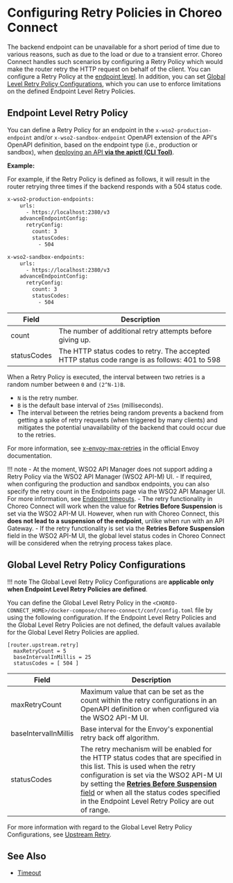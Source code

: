 # Configuring Retry Policies in Choreo Connect

The backend endpoint can be unavailable for a short period of time due to various reasons, such as due to the load or due to a transient error. Choreo Connect handles such scenarios by configuring a Retry Policy which would make the router retry the HTTP request on behalf of the client. You can configure a Retry Policy at the [endpoint level](#endpoint-level-retry-policy). In addition, you can set [Global Level Retry Policy Configurations](#global-level-retry-policy-configurations), which you can use to enforce limitations on the defined Endpoint Level Retry Policies.

## Endpoint Level Retry Policy

You can define a Retry Policy for an endpoint in the `x-wso2-production-endpoint` and/or `x-wso2-sandbox-endpoint` OpenAPI extension of the API's OpenAPI definition, based on the endpoint type (i.e., production or sandbox), when [deploying an API **via the apictl (CLI Tool)**]({{base_path}}/deploy-and-publish/deploy-on-gateway/choreo-connect/deploy-api/deploy-api-via-apictl/).

**Example:**

For example, if the Retry Policy is defined as follows, it will result in the router retrying three times if the backend responds with a 504 status code.

``` bash tab="Production Endpoint"
x-wso2-production-endpoints:
    urls:
      - https://localhost:2380/v3
    advanceEndpointConfig:
      retryConfig:
        count: 3
        statusCodes:
          - 504
```

``` bash tab="Sandbox Endpoint"
x-wso2-sandbox-endpoints:
    urls:
      - https://localhost:2380/v3
    advanceEndpointConfig:
      retryConfig:
        count: 3
        statusCodes:
          - 504
```

| **Field** | **Description** |
|-------|-------------|
| count | The number of additional retry attempts before giving up. |
| statusCodes | The HTTP status codes to retry. The accepted HTTP status code range is as follows: 401 to 598 |

When a Retry Policy is executed, the interval between two retries is a random number between `0` and `(2^N-1)B`. 

- `N` is the retry number.
- `B` is the default base interval of `25ms` (milliseconds). 
- The interval between the retries being random prevents a backend from getting a spike of retry requests (when triggered by many clients) and mitigates the potential unavailability of the backend that could occur due to the retries. 

For more information, see [x-envoy-max-retries](https://www.envoyproxy.io/docs/envoy/latest/configuration/http/http_filters/router_filter#config-http-filters-router-x-envoy-max-retries) in the official Envoy documentation.

!!! note
    - At the moment, WSO2 API Manager does not support adding a Retry Policy via the WSO2 API Manager (WSO2 API-M) UI.
    - If required, when configuring the production and sandbox endpoints, you can also specify the retry count in the Endpoints page via the WSO2 API Manager UI. For more information, see [Endpoint timeouts]({{base_path}}/design/endpoints/resiliency/endpoint-timeouts/).
    - The retry functionality in Choreo Connect will work when the value for **Retries Before Suspension** is set via the WSO2 API-M UI. However, when run with Choreo Connect, this **does not lead to a suspension of the endpoint**, unlike when run with an API Gateway.
    - If the retry functionality is set via the **Retries Before Suspension** field in the WSO2 API-M UI, the global level status codes in Choreo Connect will be considered when the retrying process takes place.

## Global Level Retry Policy Configurations

!!! note
    The Global Level Retry Policy Configurations are **applicable only when Endpoint Level Retry Policies are defined**. 

You can define the Global Level Retry Policy in the `<CHOREO-CONNECT_HOME>/docker-compose/choreo-connect/conf/config.toml` file by using the following configuration. If the Endpoint Level Retry Policies and the Global Level Retry Policies are not defined, the default values available for the Global Level Retry Policies are applied.

```
[router.upstream.retry]
  maxRetryCount = 5
  baseIntervalInMillis = 25
  statusCodes = [ 504 ]
```

| **Field** | **Description** |
|-----------|-----------------|
| maxRetryCount | Maximum value that can be set as the count within the retry configurations in an OpenAPI definition or when configured via the WSO2 API-M UI. |
| baseIntervalInMillis | Base interval for the Envoy's exponential retry back off algorithm. |
| statusCodes | The retry mechanism will be enabled for the HTTP status codes that are specified in this list. This is used when the retry configuration is set via the WSO2 API-M UI by setting the [**Retries Before Suspension** field]({{base_path}}/design/endpoints/resiliency/endpoint-timeouts/) or when all the status codes specified in the Endpoint Level Retry Policy are out of range. |

For more information with regard to the Global Level Retry Policy Configurations, see [Upstream Retry]({{base_path}}/deploy-and-publish/deploy-on-gateway/choreo-connect/configurations/router-configurations/#upstream-retry).

## See Also

- [Timeout]({{base_path}}/deploy-and-publish/deploy-on-gateway/choreo-connect/endpoints/advanced-endpoint-config/timeout)

